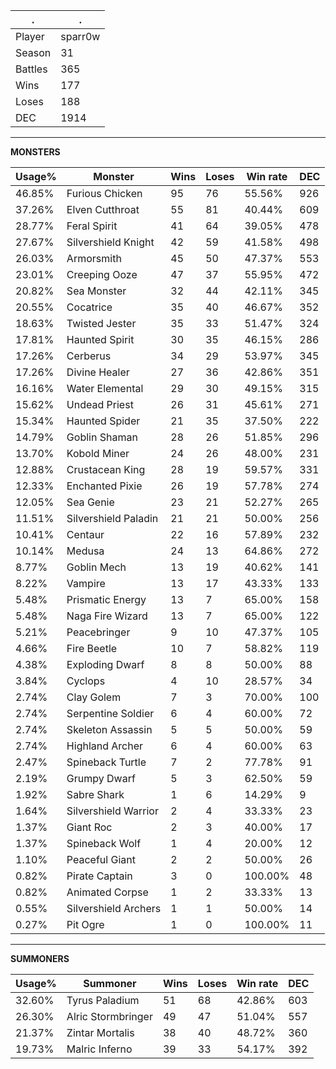 .|.
|-|-
Player|sparr0w
Season|31
Battles|365
Wins|177
Loses|188
DEC|1914

---
**MONSTERS**

Usage%|Monster|Wins|Loses|Win rate|DEC|
-|-|-|-|-|-|
46.85%|Furious Chicken|95|76|55.56%|926|
37.26%|Elven Cutthroat|55|81|40.44%|609|
28.77%|Feral Spirit|41|64|39.05%|478|
27.67%|Silvershield Knight|42|59|41.58%|498|
26.03%|Armorsmith|45|50|47.37%|553|
23.01%|Creeping Ooze|47|37|55.95%|472|
20.82%|Sea Monster|32|44|42.11%|345|
20.55%|Cocatrice|35|40|46.67%|352|
18.63%|Twisted Jester|35|33|51.47%|324|
17.81%|Haunted Spirit|30|35|46.15%|286|
17.26%|Cerberus|34|29|53.97%|345|
17.26%|Divine Healer|27|36|42.86%|351|
16.16%|Water Elemental|29|30|49.15%|315|
15.62%|Undead Priest|26|31|45.61%|271|
15.34%|Haunted Spider|21|35|37.50%|222|
14.79%|Goblin Shaman|28|26|51.85%|296|
13.70%|Kobold Miner|24|26|48.00%|231|
12.88%|Crustacean King|28|19|59.57%|331|
12.33%|Enchanted Pixie|26|19|57.78%|274|
12.05%|Sea Genie|23|21|52.27%|265|
11.51%|Silvershield Paladin|21|21|50.00%|256|
10.41%|Centaur|22|16|57.89%|232|
10.14%|Medusa|24|13|64.86%|272|
8.77%|Goblin Mech|13|19|40.62%|141|
8.22%|Vampire|13|17|43.33%|133|
5.48%|Prismatic Energy|13|7|65.00%|158|
5.48%|Naga Fire Wizard|13|7|65.00%|122|
5.21%|Peacebringer|9|10|47.37%|105|
4.66%|Fire Beetle|10|7|58.82%|119|
4.38%|Exploding Dwarf|8|8|50.00%|88|
3.84%|Cyclops|4|10|28.57%|34|
2.74%|Clay Golem|7|3|70.00%|100|
2.74%|Serpentine Soldier|6|4|60.00%|72|
2.74%|Skeleton Assassin|5|5|50.00%|59|
2.74%|Highland Archer|6|4|60.00%|63|
2.47%|Spineback Turtle|7|2|77.78%|91|
2.19%|Grumpy Dwarf|5|3|62.50%|59|
1.92%|Sabre Shark|1|6|14.29%|9|
1.64%|Silvershield Warrior|2|4|33.33%|23|
1.37%|Giant Roc|2|3|40.00%|17|
1.37%|Spineback Wolf|1|4|20.00%|12|
1.10%|Peaceful Giant|2|2|50.00%|26|
0.82%|Pirate Captain|3|0|100.00%|48|
0.82%|Animated Corpse|1|2|33.33%|13|
0.55%|Silvershield Archers|1|1|50.00%|14|
0.27%|Pit Ogre|1|0|100.00%|11|

---
**SUMMONERS**

Usage%|Summoner|Wins|Loses|Win rate|DEC|
-|-|-|-|-|-|
32.60%|Tyrus Paladium|51|68|42.86%|603|
26.30%|Alric Stormbringer|49|47|51.04%|557|
21.37%|Zintar Mortalis|38|40|48.72%|360|
19.73%|Malric Inferno|39|33|54.17%|392|
